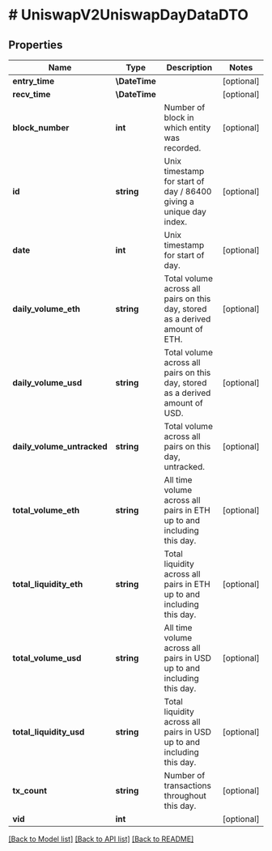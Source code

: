 # # UniswapV2UniswapDayDataDTO

## Properties

Name | Type | Description | Notes
------------ | ------------- | ------------- | -------------
**entry_time** | **\DateTime** |  | [optional]
**recv_time** | **\DateTime** |  | [optional]
**block_number** | **int** | Number of block in which entity was recorded. | [optional]
**id** | **string** | Unix timestamp for start of day / 86400 giving a unique day index. | [optional]
**date** | **int** | Unix timestamp for start of day. | [optional]
**daily_volume_eth** | **string** | Total volume across all pairs on this day, stored as a derived amount of ETH. | [optional]
**daily_volume_usd** | **string** | Total volume across all pairs on this day, stored as a derived amount of USD. | [optional]
**daily_volume_untracked** | **string** | Total volume across all pairs on this day, untracked. | [optional]
**total_volume_eth** | **string** | All time volume across all pairs in ETH up to and including this day. | [optional]
**total_liquidity_eth** | **string** | Total liquidity across all pairs in ETH up to and including this day. | [optional]
**total_volume_usd** | **string** | All time volume across all pairs in USD up to and including this day. | [optional]
**total_liquidity_usd** | **string** | Total liquidity across all pairs in USD up to and including this day. | [optional]
**tx_count** | **string** | Number of transactions throughout this day. | [optional]
**vid** | **int** |  | [optional]

[[Back to Model list]](../../README.md#models) [[Back to API list]](../../README.md#endpoints) [[Back to README]](../../README.md)
